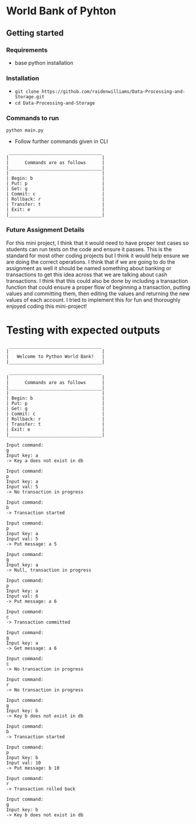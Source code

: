 # World Bank of Pyhton 

## Getting started
### Requirements 
- base python installation

### Installation
- ```git clone https://github.com/raidenwilliams/Data-Processing-and-Storage.git```
- ```cd Data-Processing-and-Storage```

### Commands to run 
```python main.py```
- Follow further commands given in CLI
```
 ___________________________________
|                                   |
|      Commands are as follows      |
|___________________________________|
|                                   |
| Begin: b                          |
| Put: p                            |
| Get: g                            |
| Commit: c                         |
| Rollback: r                       |
| Transfer: t                       |
| Exit: e                           |
|___________________________________|
```

### Future Assignment Details 
For this mini project, I think that it would need to have proper test cases so students can run tests on the code and ensure it passes. This is the standard for most other coding projects but I think it would help ensure we are doing the correct operations. I think that if we are going to do the assignment as well it should be named something about banking or transactions to get this idea across that we are talking about cash transactions. I think that this could also be done by including a transaction function that could ensure a proper flow of beginning a transaction, putting values and committing them, then editing the values and returning the new values of each account. I tried to implement this for fun and thoroughly enjoyed coding this mini-project!


# Testing with expected outputs
```
 ___________________________________
|                                   |
|   Welcome to Python World Bank!   |
|___________________________________|

 ___________________________________
|                                   |
|      Commands are as follows      |
|___________________________________|
|                                   |
| Begin: b                          |
| Put: p                            |
| Get: g                            |
| Commit: c                         |
| Rollback: r                       |
| Transfer: t                       |
| Exit: e                           |
|___________________________________|

Input command:
g
Input key: a
-> Key a does not exist in db

Input command:
p
Input key: a
Input val: 5
-> No transaction in progress

Input command:
b
-> Transaction started

Input command:
p
Input key: a
Input val: 5
-> Put message: a 5

Input command:
g
Input key: a
-> Null, transaction in progress

Input command:
p
Input key: a
Input val: 6
-> Put message: a 6

Input command:
c
-> Transaction committed

Input command:
g
Input key: a
-> Get message: a 6

Input command:
c
-> No transaction in progress

Input command:
r
-> No transaction in progress

Input command:
g
Input key: b
-> Key b does not exist in db

Input command:
b
-> Transaction started

Input command:
p
Input key: b
Input val: 10
-> Put message: b 10

Input command:
r
-> Transaction rolled back

Input command:
g
Input key: b
-> Key b does not exist in db

```
